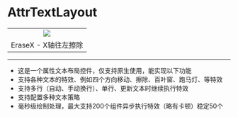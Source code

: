# AttrTextLayout

<table>
	<tr>
		<td align="center"><img src="docs/img/EraseXLeft.gif"></td>
	</tr>
    <tr>
		<td align="center">EraseX - X轴往左擦除</td>
	</tr>
</table>

---

- 这是一个属性文本布局控件，仅支持原生使用，能实现以下功能
- 支持各种文本的特效、例如四个方向移动、擦除、百叶窗、跑马灯、等特效
- 支持多行（自动、手动换行）、单行、更新文本时继续执行特效
- 支持配置多种文本策略
- 毫秒级绘制处理，最大支持200个组件异步执行特效（略有卡顿）稳定50个